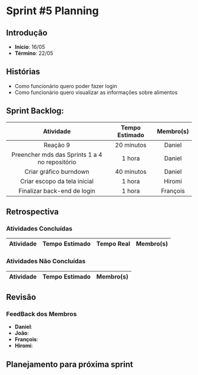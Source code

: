 ﻿# Sprint #5 Planning

## Introdução

- **Início**: 16/05
- **Término**: 22/05

## Histórias

- Como funcionário quero poder fazer login
- Como funcionário quero visualizar as informações sobre alimentos

## Sprint Backlog:

| Atividade                                      | Tempo Estimado | Membro(s)     |
|:----------------------------------------------:|:--------------:|:-------------:|
| Reação 9                                       | 20 minutos     | Daniel        |
| Preencher mds das Sprints 1 a 4 no repositório | 1 hora         | Daniel        |	
| Criar gráfico burndown                         | 40 minutos     | Daniel        |
| Criar escopo da tela inicial                   | 1 hora         | Hiromi        |
| Finalizar back-end de login                    | 1 hora         | François      |


## Retrospectiva

### Atividades Concluídas

| Atividade                                | Tempo Estimado | Tempo Real 		  | Membro(s)     |
|:----------------------------------------:|:--------------:|:-------------------:|:-------------:|



### Atividades Não Concluídas

| Atividade                                | Tempo Estimado | Membro(s)     |
|:----------------------------------------:|:--------------:|:-------------:|


## Revisão



### FeedBack dos Membros

- **Daniel**:
- **João**:
- **François**:
- **Hiromi**:

## Planejamento para próxima sprint

